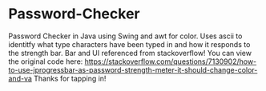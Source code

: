 # Password-Checker
Password Checker in Java using Swing and awt for color. Uses ascii to identitfy  what type characters have been typed in and how it responds to the strength bar. 
Bar and UI referenced from stackoverflow! 
You can view the original code here: https://stackoverflow.com/questions/7130902/how-to-use-jprogressbar-as-password-strength-meter-it-should-change-color-and-va
Thanks for tapping in!
